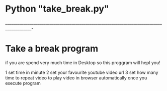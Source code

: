 # Python "take_break.py"
___________________________________________________________________________________________-

# Take a break program
if you are spend very much time in Desktop so this proggram will hepl you!

1 set time in minute
2 set your favourite youtube video url
3 set how many time to repeat video to play video in browser automatically once you execute program
